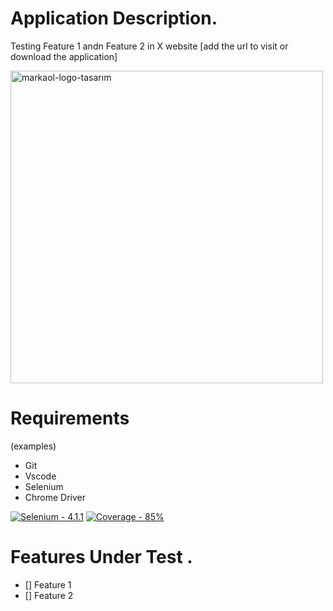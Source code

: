 
# Application Description.
Testing Feature 1 andn Feature 2 in X website [add the url to visit or download the application]

<a href="#"><img width="500" height="500" alt="markaol-logo-tasarım" data-src="https://www.markaol.net/wp-content/uploads/2020/06/markaol-logo.gif" class="attachment-large size-large lazyloaded" src="https://www.markaol.net/wp-content/uploads/2020/06/markaol-logo.gif"></a>

# Requirements
(examples)
- Git
- Vscode 
- Selenium
- Chrome Driver

[![Selenium - 4.1.1](https://img.shields.io/badge/Selenium-4.1.1-2ea44f)](https://)
[![Coverage - 85%](https://img.shields.io/badge/Coverage-90-2D4263)](https://)

# Features Under Test .
- [] Feature 1
- [] Feature 2

# 
